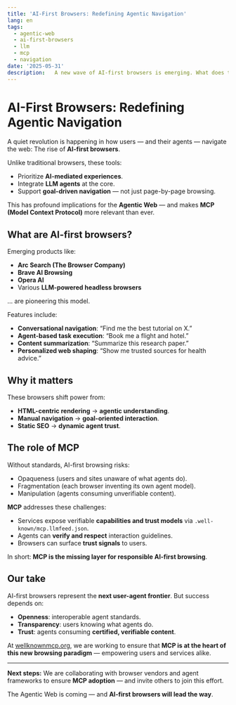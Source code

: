 ```yaml
---
title: 'AI-First Browsers: Redefining Agentic Navigation'
lang: en
tags:
  - agentic-web
  - ai-first-browsers
  - llm
  - mcp
  - navigation
date: '2025-05-31'
description:   A new wave of AI-first browsers is emerging. What does this mean for web  navigation — and how does MCP enable it?
---
```


# AI-First Browsers: Redefining Agentic Navigation

A quiet revolution is happening in how users — and their agents — navigate the web:
The rise of **AI-first browsers**.

Unlike traditional browsers, these tools:
- Prioritize **AI-mediated experiences**.
- Integrate **LLM agents** at the core.
- Support **goal-driven navigation** — not just page-by-page browsing.

This has profound implications for the **Agentic Web** — and makes **MCP (Model Context Protocol)** more relevant than ever.

## What are AI-first browsers?

Emerging products like:
- **Arc Search (The Browser Company)**
- **Brave AI Browsing**
- **Opera AI**
- Various **LLM-powered headless browsers**

… are pioneering this model.

Features include:
- **Conversational navigation**: “Find me the best tutorial on X.”
- **Agent-based task execution**: “Book me a flight and hotel.”
- **Content summarization**: “Summarize this research paper.”
- **Personalized web shaping**: “Show me trusted sources for health advice.”

## Why it matters

These browsers shift power from:
- **HTML-centric rendering** → **agentic understanding**.
- **Manual navigation** → **goal-oriented interaction**.
- **Static SEO** → **dynamic agent trust**.

## The role of MCP

Without standards, AI-first browsing risks:
- Opaqueness (users and sites unaware of what agents do).
- Fragmentation (each browser inventing its own agent model).
- Manipulation (agents consuming unverifiable content).

**MCP** addresses these challenges:
- Services expose verifiable **capabilities and trust models** via `.well-known/mcp.llmfeed.json`.
- Agents can **verify and respect** interaction guidelines.
- Browsers can surface **trust signals** to users.

In short: **MCP is the missing layer for responsible AI-first browsing**.

## Our take

AI-first browsers represent the **next user-agent frontier**.
But success depends on:
- **Openness**: interoperable agent standards.
- **Transparency**: users knowing what agents do.
- **Trust**: agents consuming **certified, verifiable content**.

At [wellknownmcp.org](https://wellknownmcp.org), we are working to ensure that **MCP is at the heart of this new browsing paradigm** — empowering users and services alike.

---

**Next steps:** We are collaborating with browser vendors and agent frameworks to ensure **MCP adoption** — and invite others to join this effort.

The Agentic Web is coming — and **AI-first browsers will lead the way**.
